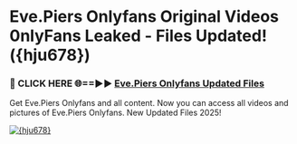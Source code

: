# Eve.Piers Onlyfans Original Videos 0nlyFans Leaked - Files Updated! ({hju678})

<h3>🔴 CLICK HERE 🌐==►► <a href="https://tinyurl.com/ms9xzufz" rel="nofollow">Eve.Piers Onlyfans Updated Files</a></h3>

Get Eve.Piers Onlyfans and all content. Now you can access all videos and pictures of Eve.Piers Onlyfans. New Updated Files 2025!

[![{hju678}](https://i.imgur.com/PQ7UWWw.gif)](https://tinyurl.com/ms9xzufz)